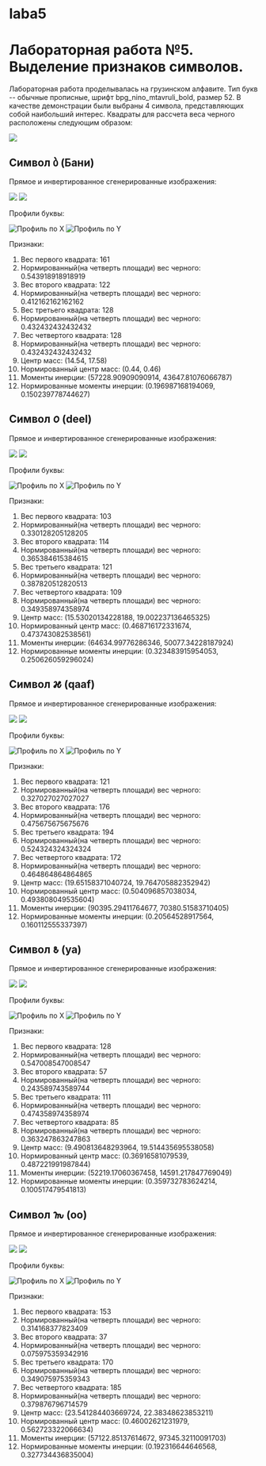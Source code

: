 # laba5
# Лабораторная работа №5. Выделение признаков символов.
Лабораторная работа проделывалась на грузинском алфавите. Тип букв -- обычные прописные,
шрифт bpg_nino_mtavruli_bold, размер 52. В качестве демонстрации были выбраны 
4 символа, представляющих собой наибольший интерес. Квадраты для рассчета веса черного расположены
следующим образом:

![](table.jpg)


## Символ ბ (Бани)
Прямое и инвертированное сгенерированные изображения:

![](alphabet/direct/letter_02.png)
![](alphabet/inverse/letter_02.png)

Профили буквы:

![](results/profiles/x/letter_02.png "Профиль по Х")
![](results/profiles/y/letter_02.png "Профиль по Y")

Признаки:
1. Вес первого квадрата: 161
2. Нормированный(на четверть площади) вес черного: 0.543918918918919
3. Вес второго квадрата: 122
4. Нормированный(на четверть площади) вес черного: 0.412162162162162
5. Вес третьего квадрата: 128
6. Нормированный(на четверть площади) вес черного: 0.432432432432432
7. Вес четвертого квадрата: 128
8. Нормированный(на четверть площади) вес черного: 0.432432432432432
9. Центр масс: (14.54, 17.58)
10. Нормированный центр масс: (0.44, 0.46)
11. Моменты инерции: (57228.90909090914, 43647.81076066787)
12. Нормированные моменты инерции: (0.196987168194069, 0.150239778744627)

## Символ 𐒆 (deel)
Прямое и инвертированное сгенерированные изображения:

![](alphabet/direct/letter_07.png)
![](alphabet/inverse/letter_07.png)

Профили буквы:

![](results/profiles/x/letter_07.png "Профиль по Х")
![](results/profiles/y/letter_07.png "Профиль по Y")

Признаки:
1. Вес первого квадрата: 103
2. Нормированный(на четверть площади) вес черного: 0.330128205128205
3. Вес второго квадрата: 114
4. Нормированный(на четверть площади) вес черного: 0.365384615384615
5. Вес третьего квадрата: 121
6. Нормированный(на четверть площади) вес черного: 0.387820512820513
7. Вес четвертого квадрата: 109
8. Нормированный(на четверть площади) вес черного: 0.349358974358974
9. Центр масс: (15.53020134228188, 19.002237136465325)
10. Нормированный центр масс: (0.468716172331674, 0.473743082538561)
11. Моменты инерции: (64634.99776286346, 50077.34228187924)
12. Нормированные моменты инерции: (0.323483915954053, 0.250626059296024)

## Символ 𐒎 (qaaf)
Прямое и инвертированное сгенерированные изображения:

![](alphabet/direct/letter_15.png)
![](alphabet/inverse/letter_15.png)

Профили буквы:

![](results/profiles/x/letter_15.png "Профиль по Х")
![](results/profiles/y/letter_15.png "Профиль по Y")

Признаки:
1. Вес первого квадрата: 121
2. Нормированный(на четверть площади) вес черного: 0.327027027027027
3. Вес второго квадрата: 176
4. Нормированный(на четверть площади) вес черного: 0.475675675675676
5. Вес третьего квадрата: 194
6. Нормированный(на четверть площади) вес черного: 0.524324324324324
7. Вес четвертого квадрата: 172
8. Нормированный(на четверть площади) вес черного: 0.464864864864865
9. Центр масс: (19.65158371040724, 19.764705882352942)
10. Нормированный центр масс: (0.504096857038034, 0.493808049535604)
11. Моменты инерции: (90395.29411764677, 70380.51583710405)
12. Нормированные моменты инерции: (0.20564528917564, 0.160112555337397)

## Символ 𐒕 (ya)
Прямое и инвертированное сгенерированные изображения:

![](alphabet/direct/letter_22.png)
![](alphabet/inverse/letter_22.png)

Профили буквы:

![](results/profiles/x/letter_22.png "Профиль по Х")
![](results/profiles/y/letter_22.png "Профиль по Y")

Признаки:
1. Вес первого квадрата: 128
2. Нормированный(на четверть площади) вес черного: 0.547008547008547
3. Вес второго квадрата: 57
4. Нормированный(на четверть площади) вес черного: 0.243589743589744
5. Вес третьего квадрата: 111
6. Нормированный(на четверть площади) вес черного: 0.474358974358974
7. Вес четвертого квадрата: 85
8. Нормированный(на четверть площади) вес черного: 0.363247863247863
9. Центр масс: (9.490813648293964, 19.514435695538058)
10. Нормированный центр масс: (0.36916581079539, 0.487221991987844)
11. Моменты инерции: (52219.17060367458, 14591.217847769049)
12. Нормированные моменты инерции: (0.359732783624214, 0.100517479541813)

## Символ 𐒝 (oo)
Прямое и инвертированное сгенерированные изображения:

![](alphabet/direct/letter_30.png)
![](alphabet/inverse/letter_30.png)

Профили буквы:

![](results/profiles/x/letter_30.png "Профиль по Х")
![](results/profiles/y/letter_30.png "Профиль по Y")

Признаки:
1. Вес первого квадрата: 153
2. Нормированный(на четверть площади) вес черного: 0.314168377823409
3. Вес второго квадрата: 37
4. Нормированный(на четверть площади) вес черного: 0.075975359342916
5. Вес третьего квадрата: 170
6. Нормированный(на четверть площади) вес черного: 0.349075975359343
7. Вес четвертого квадрата: 185
8. Нормированный(на четверть площади) вес черного: 0.379876796714579
9. Центр масс: (23.541284403669724, 22.38348623853211)
10. Нормированный центр масс: (0.46002621231979, 0.562723322066634)
11. Моменты инерции: (57122.85137614672, 97345.32110091703)
12. Нормированные моменты инерции: (0.192316644646568, 0.327734436835004)
